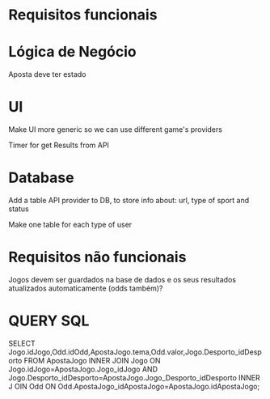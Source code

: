 # Requisitos funcionais

# Lógica de Negócio

Aposta deve ter estado


# UI

Make UI more generic so we can use different game's providers

Timer for get Results from API

# Database

Add a table API provider to DB, to store info about: url, type of sport and status 

Make one table for each type of user 

# Requisitos não funcionais

Jogos devem ser guardados na base de dados e os seus resultados atualizados automaticamente (odds também)?

# QUERY SQL

SELECT Jogo.idJogo,Odd.idOdd,ApostaJogo.tema,Odd.valor,Jogo.Desporto_idDesporto FROM ApostaJogo INNER JOIN Jogo ON Jogo.idJogo=ApostaJogo.Jogo_idJogo AND Jogo.Desporto_idDesporto=ApostaJogo.Jogo_Desporto_idDesporto INNER J
OIN Odd ON Odd.ApostaJogo_idApostaJogo=ApostaJogo.idApostaJogo;

